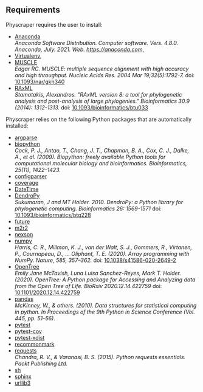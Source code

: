 ## Requirements

Physcraper requires the user to install:

- [Anaconda](https://docs.anaconda.com/anaconda/install/) <br>
*Anaconda Software Distribution. Computer software. Vers. 4.8.0. Anaconda, July. 2021. Web. <https://anaconda.com>*,
- [Virtualenv](https://pypi.org/project/virtualenv/),
- [MUSCLE](https://www.ebi.ac.uk/Tools/msa/muscle/) <br>
*Edgar RC. MUSCLE: multiple sequence alignment with high accuracy and high throughput. Nucleic Acids Res. 2004 Mar 19;32(5):1792-7.* doi: [10.1093/nar/gkh340](https://doi.org/10.1093/nar/gkh340)
- [RAxML](https://cme.h-its.org/exelixis/web/software/raxml/) <br>
*Stamatakis, Alexandros. "RAxML version 8: a tool for phylogenetic analysis and post-analysis of large phylogenies." Bioinformatics 30.9 (2014): 1312-1313.* doi: [10.1093/bioinformatics/btu033](https://doi.org/10.1093/bioinformatics/btu033)


Physcraper relies on the following Python packages that are automatically installed:

- [argparse](https://docs.python.org/3/library/argparse.html)
- [biopython](https://biopython.org/) <br>
*Cock, P. J., Antao, T., Chang, J. T., Chapman, B. A., Cox, C. J., Dalke, A., et al. (2009). Biopython: freely available Python tools for computational molecular biology and bioinformatics. Bioinformatics, 25(11), 1422–1423.*
- [configparser](https://docs.python.org/3/library/configparser.html)
- [coverage](https://coverage.readthedocs.io/)
- [DateTime](https://docs.python.org/3/library/datetime.html)
- [DendroPy](https://dendropy.org/primer/index.html) <br>
*Sukumaran, J and MT Holder. 2010. DendroPy: a Python library for phylogenetic computing. Bioinformatics 26: 1569-1571* doi:  [10.1093/bioinformatics/btq228](https://doi.org/10.1093/bioinformatics/btq228)
- [future](https://python-future.org/)
- [m2r2](https://pypi.org/project/m2r2/)
- [nexson](https://github.com/OpenTreeOfLife/nexson)
- [numpy](https://numpy.org/) <br>
*Harris, C. R., Millman, K. J., van der Walt, S. J., Gommers, R., Virtanen, P., Cournapeau, D., … Oliphant, T. E. (2020). Array programming with NumPy. Nature, 585, 357–362.* doi: [10.1038/s41586-020-2649-2](https://doi.org/10.1038/s41586-020-2649-2)
- [OpenTree](https://github.com/OpenTreeOfLife/python-opentree) <br>
*Emily Jane McTavish, Luna Luisa Sanchez-Reyes, Mark T. Holder. (2020). OpenTree: A Python package for Accessing and Analyzing data from the Open Tree of Life. BioRxiv 2020.12.14.422759* doi: [10.1101/2020.12.14.422759](https://doi.org/10.1101/2020.12.14.422759)
- [pandas](https://pandas.pydata.org/) <br>
*McKinney, W., & others. (2010). Data structures for statistical computing in python. In Proceedings of the 9th Python in Science Conference (Vol. 445, pp. 51–56).*
- [pytest](https://pytest.org/)
- [pytest-cov](https://pytest-cov.readthedocs.io/)
- [pytest-xdist](https://pypi.org/project/pytest-xdist/)
- [recommonmark](https://recommonmark.readthedocs.io/)
- [requests](https://docs.python-requests.org/) <br>
*Chandra, R. V., & Varanasi, B. S. (2015). Python requests essentials. Packt Publishing Ltd.*
- [sh](https://amoffat.github.io/sh/)
- [sphinx](https://www.sphinx-doc.org/)
- [urllib3](https://urllib3.readthedocs.io/)
